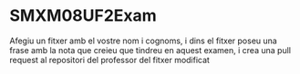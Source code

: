 # SMXM08UF2Exam
Afegiu un fitxer amb el vostre nom i cognoms, i dins el fitxer poseu una frase amb la nota que creieu que tindreu en aquest examen, i crea una pull request al repositori del professor del fitxer modificat
